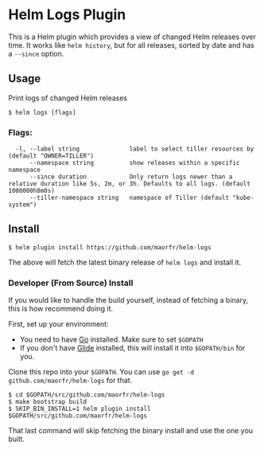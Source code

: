 # Helm Logs Plugin

This is a Helm plugin which provides a view of changed Helm releases over time. It works like
`helm history`, but for all releases, sorted by date and has a `--since` option.

## Usage

Print logs of changed Helm releases

```
$ helm logs [flags]
```

### Flags:

```
  -l, --label string              label to select tiller resources by (default "OWNER=TILLER")
      --namespace string          show releases within a specific namespace
      --since duration            Only return logs newer than a relative duration like 5s, 2m, or 3h. Defaults to all logs. (default 1000000h0m0s)
      --tiller-namespace string   namespace of Tiller (default "kube-system")
```


## Install

```
$ helm plugin install https://github.com/maorfr/helm-logs
```

The above will fetch the latest binary release of `helm logs` and install it.

### Developer (From Source) Install

If you would like to handle the build yourself, instead of fetching a binary,
this is how recommend doing it.

First, set up your environment:

- You need to have [Go](http://golang.org) installed. Make sure to set `$GOPATH`
- If you don't have [Glide](http://glide.sh) installed, this will install it into
  `$GOPATH/bin` for you.

Clone this repo into your `$GOPATH`. You can use `go get -d github.com/maorfr/helm-logs`
for that.

```
$ cd $GOPATH/src/github.com/maorfr/helm-logs
$ make bootstrap build
$ SKIP_BIN_INSTALL=1 helm plugin install $GOPATH/src/github.com/maorfr/helm-logs
```

That last command will skip fetching the binary install and use the one you
built.
